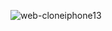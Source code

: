 ![web-cloneiphone13](https://github.com/eapldev/web-clone-iphone13/assets/157761844/9a285e9a-5c92-4206-9e73-92efbb633625)
